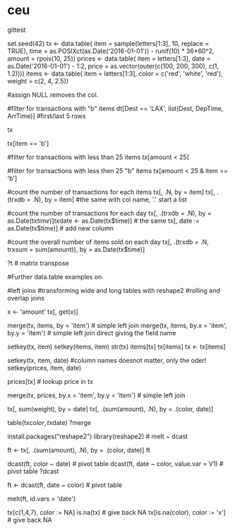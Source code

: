 # ceu
gittest


set.seed(42)
tx <- data.table(
  item   = sample(letters[1:3], 10, replace = TRUE),
  time   = as.POSIXct(as.Date('2016-01-01')) - runif(10) * 36*60^2,
  amount = rpois(10, 25))
prices <- data.table(
  item  = letters[1:3],
  date  = as.Date('2016-01-01') - 1:2,
  price = as.vector(outer(c(100, 200, 300), c(1, 1.2))))
items <- data.table(
  item   = letters[1:3],
  color  = c('red', 'white', 'red'),
  weight = c(2, 4, 2.5))

#assign NULL removes the col.

#filter for transactions with "b" items
dt[Dest == 'LAX', list(Dest, DepTime, ArrTime)]  #first/last 5 rows

tx

tx[item == 'b']

#filter for transactions with less than 25 items
tx[amount < 25]

#filter for transactions with less then 25 "b" items
tx[amount < 25 & item == 'b']

#count the number of transactions for each items
tx[, .N, by = item]
tx[, .(trxdb = .N), by = item] #the same with col name, '.' start a list

#count the number of transactions for each day
tx[, .(trxdb = .N), by = as.Date(tx$time)]
tx$date <- as.Date(tx$time)] # the same
tx[, date := as.Date(tx$time)] # add new column

#count the overall number of items sold on each day
tx[, .(trxdb = .N, trxsum = sum(amount)), by = as.Date(tx$time)] 

?t # matrix transpose

#Further data.table examples on

#left joins
#transforming wide and long tables with reshape2
#rolling and overlap joins

x <- 'amount'
tx[, get(x)]

merge(tx, items, by = 'item') # simple left join
merge(tx, items, by.x = 'item', by.y = 'item') # simple left join direct giving the field name

setkey(tx, item)
setkey(items, item)
str(tx)
items[tx]
tx[items]
tx <- tx[items]

setkey(tx, item, date)  #column names doesnot matter, only the oder!
setkey(prices, item, date)

prices[tx]  # lookup price in tx

merge(tx, prices, by.x = 'item', by.y = 'item') # simple left join

tx[, sum(weight), by = date]
tx[, .(sum(amount), .N), by = .(color, date)]

table(tx$color, tx$date)
?merge

install.packages("reshape2")
library(reshape2) # melt ~ dcast

ft <- tx[, .(sum(amount), .N), by = .(color, date)]
ft

dcast(ft, color ~ date) # pivot table
dcast(ft, date ~ color, value.var = V1) # pivot table
?dcast

ft <- dcast(ft, date ~ color) # pivot table

melt(ft, id.vars = 'date')

tx[c(1,4,7), color := NA]
is.na(tx) # give back NA 
tx[is.na(color), color := 'x'] # give back NA 



